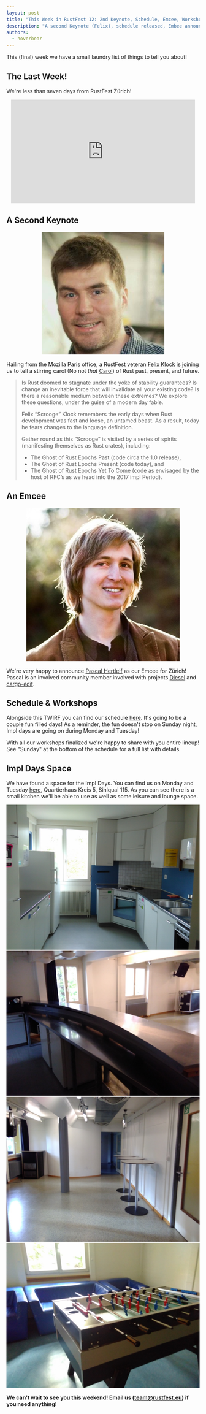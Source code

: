 ```yaml
---
layout: post
title: "This Week in RustFest 12: 2nd Keynote, Schedule, Emcee, Workshops"
description: "A second Keynote (Felix), schedule released, Embee announced (Pascal), Workshops detailed."
authors:
  - hoverbear
---
```


This (final) week we have a small laundry list of things to tell you about!

## The Last Week!

We're less than seven days from RustFest Zürich!

<div style="text-align: center">
<iframe src="https://giphy.com/embed/lUUelakXjN5Qc" width="480" height="270" frameBorder="0" class="giphy-embed" allowFullScreen></iframe><p><a href="https://giphy.com/gifs/its-all-happening-party-faint-lUUelakXjN5Qc"></a></p>
</div>

## A Second Keynote

<div style="text-align: center">
    <img src="/assets/posts/twirf-12/felix.jpg">
</div>

Hailing from the Mozilla Paris office, a RustFest veteran [Felix Klock](http://zurich.rustfest.eu/sessions/felix) is joining us to tell a stirring carol (No not *that* [Carol](https://github.com/carols10cents)) of Rust past, present, and future.

> Is Rust doomed to stagnate under the yoke of stability guarantees? Is change an inevitable force that will invalidate all your existing code? Is there a reasonable medium between these extremes? We explore these questions, under the guise of a modern day fable.
>
> Felix “Scrooge” Klock remembers the early days when Rust development was fast and loose, an untamed beast. As a result, today he fears changes to the language definition.
>
> Gather round as this “Scrooge” is visited by a series of spirits (manifesting themselves as Rust crates), including:
>
> * The Ghost of Rust Epochs Past (code circa the 1.0 release),
> * The Ghost of Rust Epochs Present (code today), and
> * The Ghost of Rust Epochs Yet To Come (code as envisaged by the host of RFC’s as we head into the 2017 impl Period).

## An Emcee

<div style="text-align: center">
    <img src="/assets/posts/twirf-12/pascal.jpg">
</div>

We're very happy to announce [Pascal Hertleif](https://github.com/killercup) as our Emcee for Zürich! Pascal is an involved community member involved with projects [Diesel](https://github.com/diesel-rs/diesel) and [cargo-edit](https://github.com/killercup/cargo-edit).

## Schedule & Workshops

Alongside this TWIRF you can find our schedule [here](http://zurich.rustfest.eu/schedule). It's going to be a couple fun filled days! As a reminder, the fun doesn't stop on Sunday night, Impl days are going on during Monday and Tuesday!

With all our workshops finalized we're happy to share with you entire lineup! See "Sunday" at the bottom of the schedule for a full list with details.

## Impl Days Space

We have found a space for the Impl Days. You can find us on Monday and Tuesday [here](http://www.stadt-zuerich.ch/quartierhaus5), Quartierhaus Kreis 5, Sihlquai 115. As you can see there is a small kitchen we'll be able to use as well as some leisure and lounge space.

![impl days room](/assets/posts/twirf-12/impl-1.jpg)
![impl days room](/assets/posts/twirf-12/impl-2.jpg)
![impl days room](/assets/posts/twirf-12/impl-3.jpg)
![impl days room](/assets/posts/twirf-12/impl-4.jpg)

**We can't wait to see you this weekend! Email us (team@rustfest.eu) if you need anything!**
